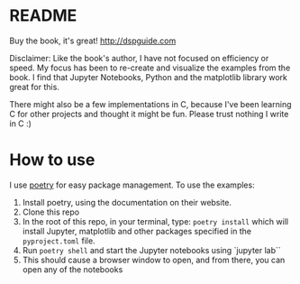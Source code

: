 # README

Buy the book, it's great!
http://dspguide.com

Disclaimer: Like the book's author, I have not focused on efficiency or speed. My focus has been to re-create and visualize the examples from the book. I find that Jupyter Notebooks, Python and the matplotlib library work great for this.

There might also be a few implementations in C, because I've been learning C for other projects and thought it might be fun. Please trust nothing I write in C :)

# How to use

I use [poetry](https://python-poetry.org) for easy package management. To use the examples:

1. Install poetry, using the documentation on their website.
2. Clone this repo
3. In the root of this repo, in your terminal, type: `poetry install` which will install Jupyter, matplotlib and other packages specified in the `pyproject.toml` file.
4. Run `poetry shell` and start the Jupyter notebooks using `jupyter lab``
5. This should cause a browser window to open, and from there, you can open any of the notebooks